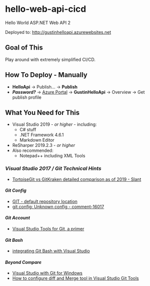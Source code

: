 # hello-web-api-cicd
Hello World ASP.NET Web API 2

Deployed to:
    http://gustinhelloapi.azurewebsites.net
    
## Goal of This
Play around with extremely simplified CI/CD.

## How To Deploy - Manually
 + **HelloApi** &rarr; Publish... &rarr; **Publish**
 + ***Password?*** &rarr; [Azure Portal](https://portal.azure.com/) &rarr; **GustinHelloApi** &rarr; Overview &rarr; Get publish profile

## What You Need for This
 + Visual Studio 2019 - *or higher* - including:
    + C# stuff
    + .NET Framework 4.6.1
	+ Markdown Editor
 + ReSharper 2019.2.3 - *or higher*
 + Also recommended:
    + Notepad++ including XML Tools

### *Visual Studio 2017 / Git Technical Hints*
 + [TortoiseGit vs GitKraken detailed comparison as of 2019 - Slant](https://www.slant.co/versus/13486/13489/~tortoisegit_vs_gitkraken)
 
#### *Git Config*
 + [GIT - default repository location](https://developercommunity.visualstudio.com/content/problem/24817/git-default-repository-location.html)
 + [git config: Unknown config - comment-16017](https://developercommunity.visualstudio.com/content/problem/15847/git-config-unknown-config-fileugitconfig.html#comment-16017)

#### *Git Account*
 + [Visual Studio Tools for Git, a primer](http://www.codewrecks.com/blog/index.php/2013/03/17/visual-studio-tools-for-git-a-primer/)

#### *Git Bash*
 + [integrating Git Bash with Visual Studio](https://stackoverflow.com/questions/8025108/integrating-git-bash-with-visual-studio#20904471)

#### *Beyond Compare*
 + [Visual Studio with Git for Windows](http://www.scootersoftware.com/support.php?zz=kb_vcs#visualstudio-git)
 + [How to configure diff and Merge tool in Visual Studio Git Tools](http://www.codewrecks.com/blog/index.php/2013/03/19/how-to-configure-diff-and-merge-tool-in-visual-studio-git-tools/)
